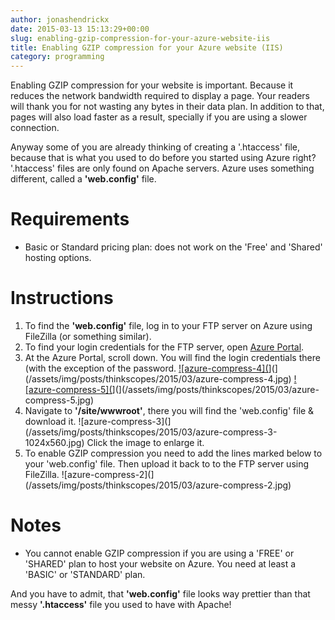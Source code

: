 ```yaml
---
author: jonashendrickx
date: 2015-03-13 15:13:29+00:00
slug: enabling-gzip-compression-for-your-azure-website-iis
title: Enabling GZIP compression for your Azure website (IIS)
category: programming
---
```

Enabling GZIP compression for your website is important. Because it reduces the network bandwidth required to display a page. Your readers will thank you for not wasting any bytes in their data plan. In addition to that, pages will also load faster as a result, specially if you are using a slower connection.

Anyway some of you are already thinking of creating a '.htaccess' file, because that is what you used to do before you started using Azure right? '.htaccess' files are only found on Apache servers. Azure uses something different, called a **'web.config'** file.

# Requirements

  * Basic or Standard pricing plan: does not work on the 'Free' and 'Shared' hosting options.

# Instructions

  1. To find the **'web.config'** file, log in to your FTP server on Azure using FileZilla (or something similar).
  2. To find your login credentials for the FTP server, open [Azure Portal](https://manage.windowsazure.com/).
  3. At the Azure Portal, scroll down. You will find the login credentials there (with the exception of the password.
[![azure-compress-4](](/assets/img/posts/thinkscopes/2015/03/azure-compress-4.jpg)](](/assets/img/posts/thinkscopes/2015/03/azure-compress-4.jpg)
[![azure-compress-5](](/assets/img/posts/thinkscopes/2015/03/azure-compress-5.jpg)](](/assets/img/posts/thinkscopes/2015/03/azure-compress-5.jpg)
  4. Navigate to **'/site/wwwroot'**, there you will find the 'web.config' file & download it.
![azure-compress-3](](/assets/img/posts/thinkscopes/2015/03/azure-compress-3-1024x560.jpg) Click the image to enlarge it.
  5. To enable GZIP compression you need to add the lines marked below to your 'web.config' file. Then upload it back to to the FTP server using FileZilla.
![azure-compress-2](](/assets/img/posts/thinkscopes/2015/03/azure-compress-2.jpg)

# Notes

  * You cannot enable GZIP compression if you are using a 'FREE' or 'SHARED' plan to host your website on Azure. You need at least a 'BASIC' or 'STANDARD' plan.

And you have to admit, that **'web.config'** file looks way prettier than that messy **'.htaccess'** file you used to have with Apache!